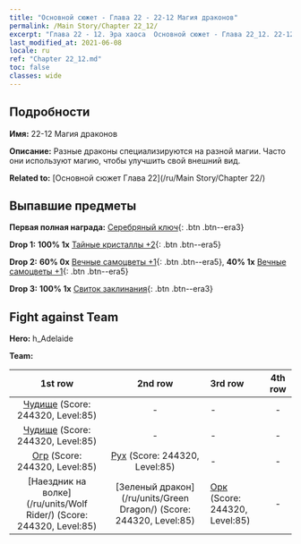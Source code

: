 ```yaml
---
title: "Основной сюжет - Глава 22 - 22-12 Магия драконов"
permalink: /Main Story/Chapter 22_12/
excerpt: "Глава 22 - 12. Эра хаоса  Основной сюжет - Глава 22_12. 22-12 Магия драконов"
last_modified_at: 2021-06-08
locale: ru
ref: "Chapter 22_12.md"
toc: false
classes: wide
---
```


## Подробности

 **Имя:** 22-12 Магия драконов

 **Описание:** Разные драконы специализируются на разной магии. Часто они используют магию, чтобы улучшить свой внешний вид.

 **Related to:** [Основной сюжет Глава 22](/ru/Main Story/Chapter 22/)

## Выпавшие предметы

 **Первая полная награда:** [Серебряный ключ](/ItemsRU/con_693/){: .btn .btn--era3}

 **Drop 1:** **100% 1x** [Тайные кристаллы +2](/ItemsRU/mat_80/){: .btn .btn--era5}

 **Drop 2:** **60% 0x** [Вечные самоцветы +1](/ItemsRU/mat_72/){: .btn .btn--era5}, **40% 1x** [Вечные самоцветы +1](/ItemsRU/mat_72/){: .btn .btn--era5}

 **Drop 3:** **100% 1x** [Свиток заклинания](/ItemsRU/con_694/){: .btn .btn--era3}


## Fight against Team
 **Hero:** h_Adelaide

 **Team:**


  | 1st row | 2nd row | 3rd row | 4th row |
  |:----:|:----:|:----|:----:|
  | [Чудище](/ru/units/Behemoth/) (Score: 244320, Level:85)  | - | - | - |
  | [Чудище](/ru/units/Behemoth/) (Score: 244320, Level:85)  | - | - | - |
  | [Огр](/ru/units/Ogre/) (Score: 244320, Level:85)  | [Рух](/ru/units/Roc/) (Score: 244320, Level:85)  | - | - |
  | [Наездник на волке](/ru/units/Wolf Rider/) (Score: 244320, Level:85)  | [Зеленый дракон](/ru/units/Green Dragon/) (Score: 244320, Level:85)  | [Орк](/ru/units/Orc/) (Score: 244320, Level:85)  | - |


